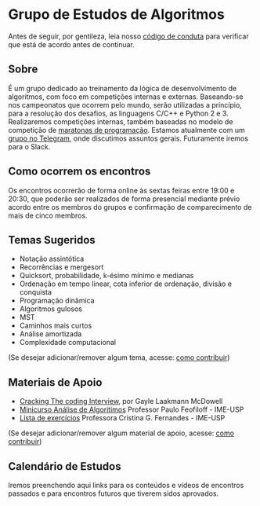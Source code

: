 # Grupo de Estudos de Algoritmos
Antes de seguir, por gentileza, leia nosso [código de conduta](CODE_OF_CONDUCT.md) para verificar que está de acordo antes de continuar.

## Sobre
É um grupo dedicado ao treinamento da lógica de desenvolvimento de algoritmos, com foco em competições internas e externas. Baseando-se nos campeonatos que ocorrem pelo mundo, serão utilizadas a princípio, para a resolução dos desafios, as linguagens C/C++ e Python 2 e 3. Realizaremos competições internas, também baseadas no modelo de competição de [maratonas de programação](http://maratona.ime.usp.br/regras17.html). Estamos atualmente com um [grupo no Telegram](https://t.me/joinchat/DYV9_kuZZUNdeyzhwLSBYg), onde discutimos assuntos gerais. Futuramente iremos para o Slack.

## Como ocorrem os encontros
Os encontros ocorrerão de forma online às sextas feiras entre 19:00 e 20:30, que poderão ser realizados de forma presencial mediante prévio acordo entre os membros do grupos e confirmação de comparecimento de mais de cinco membros.

## Temas Sugeridos
- Notação assintótica
- Recorrências e mergesort
- Quicksort, probabilidade, k-ésimo mínimo e medianas
- Ordenação em tempo linear, cota inferior de ordenação, divisão e conquista
- Programação dinâmica
- Algoritmos gulosos
- MST
- Caminhos mais curtos
- Análise amortizada
- Complexidade computacional

(Se desejar adicionar/remover algum tema, acesse: [como contribuir](CONTRIBUITING.md))

## Materiais de Apoio
- [Cracking The coding Interview](https://www.amazon.com/Cracking-Coding-Interview-Programming-Questions/dp/098478280X), por Gayle Laakmann McDowell
- [Minicurso Análise de Algoritimos](https://www.ime.usp.br/~pf/livrinho-AA/) Professor Paulo Feofiloff - IME-USP
- [Lista de exercícios](https://www.ime.usp.br/~cris/aulas/17_2_338/listas/) Professora Cristina G. Fernandes - IME-USP

(Se desejar adicionar/remover algum material de apoio, acesse: [como contribuir](CONTRIBUITING.md))

## Calendário de Estudos
Iremos preenchendo aqui links para os conteúdos e vídeos de encontros passados e
para encontros futuros que tiverem sidos aprovados.
